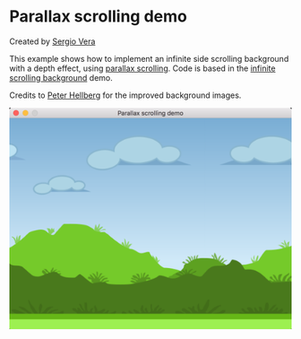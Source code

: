 # Parallax scrolling demo

Created by [Sergio Vera](https://github.com/svera)

This example shows how to implement an infinite side scrolling background with a depth effect, using [parallax scrolling](https://en.wikipedia.org/wiki/Parallax_scrolling). Code is based in the [infinite scrolling background](https://github.com/faiface/pixel/tree/master/examples/community/scrolling-background) demo.

Credits to [Peter Hellberg](https://github.com/peterhellberg) for the improved background images.

![Parallax scrolling background](result.png)
